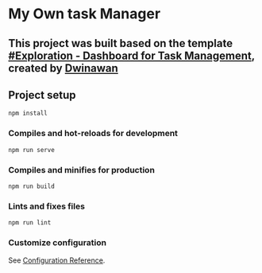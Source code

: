 # My Own task Manager

## This project was built based on the template [#Exploration - Dashboard for Task Management](https://dribbble.com/shots/6816310--Exploration-Dashboard-for-Task-Management), created by [Dwinawan](https://dribbble.com/dwinawan)

## Project setup
```
npm install
```

### Compiles and hot-reloads for development
```
npm run serve
```

### Compiles and minifies for production
```
npm run build
```

### Lints and fixes files
```
npm run lint
```

### Customize configuration
See [Configuration Reference](https://cli.vuejs.org/config/).
